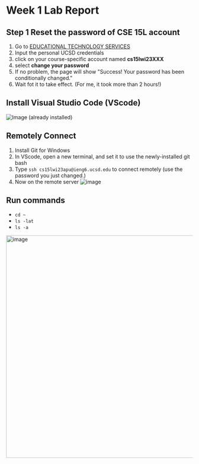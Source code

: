 # Week 1 Lab Report

## Step 1 Reset the password of CSE 15L account
1. Go to [EDUCATIONAL TECHNOLOGY SERVICES](https://sdacs.ucsd.edu/~icc/index.php)
2. Input the personal UCSD credentials
3. click on your course-specific account named **cs15lwi23XXX**
4. select **change your password**
5. If no problem, the page will show "Success! Your password has been conditionally changed."
6. Wait fot it to take effect. (For me, it took more than 2 hours!)

## Install Visual Studio Code (VScode)
![Image](https://user-images.githubusercontent.com/59520785/212753429-5688bd17-a528-4c8e-ac80-251c2bf4f2e3.png)
(already installed)

## Remotely Connect
1. Install Git for Windows
2. In VScode, open a new terminal, and set it to use the newly-installed git bash
3. Type `ssh cs15lwi23apu@ieng6.ucsd.edu` to connect remotely (use the password you just changed.)
4. Now on the remote server
![image](https://user-images.githubusercontent.com/59520785/212752783-599992e8-cdeb-4d4c-aca5-694402311e85.png)

## Run commands
* `cd ~`
* `ls -lat`
* `ls -a`
<img width="600" alt="image" src="https://user-images.githubusercontent.com/59520785/212753143-2e35ba45-4a07-4834-98e3-09d9ce2c8e3a.png">
